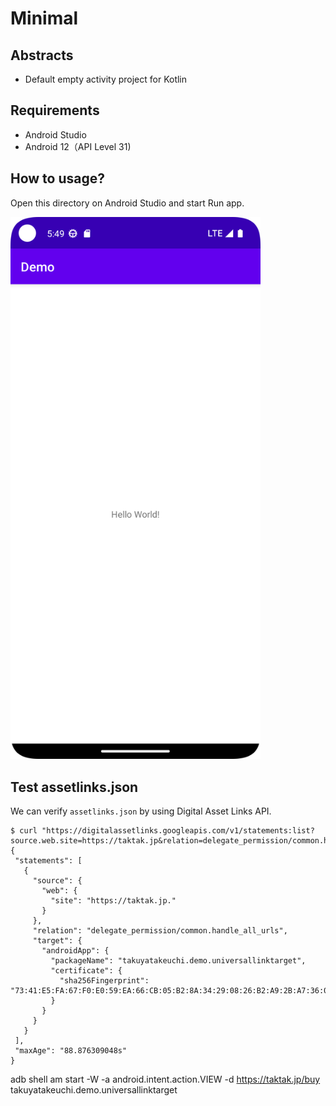# Minimal

## Abstracts

* Default empty activity project for Kotlin

## Requirements

* Android Studio
* Android 12（API Level 31)

## How to usage?

Open this directory on Android Studio and start Run app.

<img src="./images/image.png" width="400" />



## Test assetlinks.json

We can verify `assetlinks.json` by using Digital Asset Links API.

 ````shell
 $ curl "https://digitalassetlinks.googleapis.com/v1/statements:list?source.web.site=https://taktak.jp&relation=delegate_permission/common.handle_all_urls"
{
  "statements": [
    {
      "source": {
        "web": {
          "site": "https://taktak.jp."
        }
      },
      "relation": "delegate_permission/common.handle_all_urls",
      "target": {
        "androidApp": {
          "packageName": "takuyatakeuchi.demo.universallinktarget",
          "certificate": {
            "sha256Fingerprint": "73:41:E5:FA:67:F0:E0:59:EA:66:CB:05:B2:8A:34:29:08:26:B2:A9:2B:A7:36:07:0E:8B:25:2F:F2:D4:46:9C"
          }
        }
      }
    }
  ],
  "maxAge": "88.876309048s"
}
 ````



 adb shell am start -W -a android.intent.action.VIEW -d https://taktak.jp/buy takuyatakeuchi.demo.universallinktarget